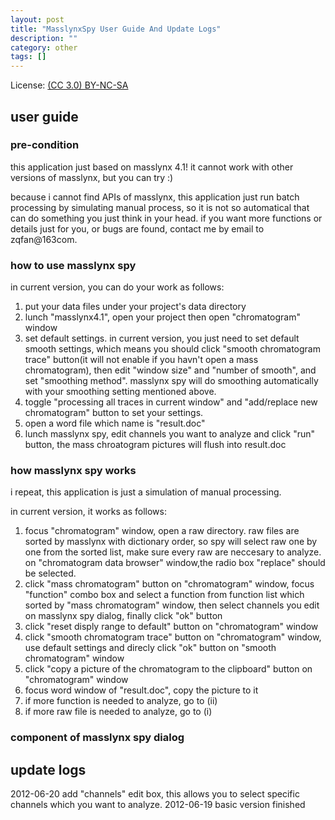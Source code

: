 ```yaml
---
layout: post
title: "MasslynxSpy User Guide And Update Logs"
description: ""
category: other
tags: []
---
```


License: [(CC 3.0) BY-NC-SA](http://creativecommons.org/licenses/by-nc-sa/3.0/)

## user guide

### pre-condition
this application just based on masslynx 4.1! it cannot work with other versions of masslynx, but you can try :)

because i cannot find APIs of masslynx, this application just run batch processing by simulating manual process, so it is not so automatical that can do something you just think in your head. if you want more functions or details just for you, or bugs are found, contact me by email to zqfan@163com.

### how to use masslynx spy

in current version, you can do your work as follows:

1. put your data files under your project's data directory
1. lunch "masslynx4.1", open your project then open "chromatogram" window
1. set default settings. in current version, you just need to set default smooth settings, which means you should click "smooth chromatogram trace" button(it will not enable if you havn't open a mass chromatogram), then edit "window size" and "number of smooth", and set "smoothing method". masslynx spy will do smoothing automatically with your smoothing setting mentioned above.
1. toggle "processing all traces in current window" and "add/replace new chromatogram" button to set your settings.
1. open a word file which name is "result.doc"
1. lunch masslynx spy, edit channels you want to analyze and click "run" button, the mass chroatogram pictures will flush into result.doc

### how masslynx spy works

i repeat, this application is just a simulation of manual processing.

in current version, it works as follows:

1. focus "chromatogram" window, open a raw directory. raw files are sorted by masslynx with dictionary order, so spy will select raw one by one from the sorted list, make sure every raw are neccesary to analyze. on "chromatogram data browser" window,the radio box "replace" should be selected.
1. click "mass chromatogram" button on "chromatogram" window, focus "function" combo box and select a function from function list  which sorted by "mass chromatogram" window, then select channels you edit on masslynx spy dialog, finally click "ok" button
1. click "reset disply range to default" button on "chromatogram" window
1. click "smooth chromatogram trace" button on "chromatogram" window, use default settings and direcly click "ok" button on "smooth chromatogram" window
1. click "copy a picture of the chromatogram to the clipboard" button on "chromatogram" window
1. focus word window of "result.doc", copy the picture to it
1. if more function is needed to analyze, go to (ii)
1. if more raw file is needed to analyze, go to (i)

### component of masslynx spy dialog

## update logs

  2012-06-20 add "channels" edit box, this allows you to select specific channels which you want to analyze.
  2012-06-19 basic version finished
